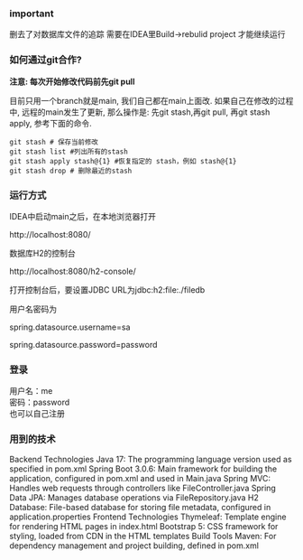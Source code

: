 ### important
删去了对数据库文件的追踪
需要在IDEA里Build->rebulid project 才能继续运行

### 如何通过git合作?

**注意: 每次开始修改代码前先git pull**

目前只用一个branch就是main, 我们自己都在main上面改. 如果自己在修改的过程中, 远程的main发生了更新, 那么操作是: 先git stash,再git pull, 再git stash apply, 参考下面的命令.
```
git stash # 保存当前修改
git stash list #列出所有的stash
git stash apply stash@{1} #恢复指定的 stash，例如 stash@{1}
git stash drop # 删除最近的stash
```

### 运行方式
IDEA中启动main之后，在本地浏览器打开

http://localhost:8080/

数据库H2的控制台

http://localhost:8080/h2-console/

打开控制台后，要设置JDBC URL为jdbc:h2:file:./filedb

用户名密码为

spring.datasource.username=sa

spring.datasource.password=password

### 登录
用户名：me\
密码：password\
也可以自己注册

### 用到的技术

Backend Technologies
Java 17: The programming language version used as specified in pom.xml
Spring Boot 3.0.6: Main framework for building the application, configured in pom.xml and used in Main.java
Spring MVC: Handles web requests through controllers like FileController.java
Spring Data JPA: Manages database operations via FileRepository.java
H2 Database: File-based database for storing file metadata, configured in application.properties
Frontend Technologies
Thymeleaf: Template engine for rendering HTML pages in index.html
Bootstrap 5: CSS framework for styling, loaded from CDN in the HTML templates
Build Tools
Maven: For dependency management and project building, defined in pom.xml